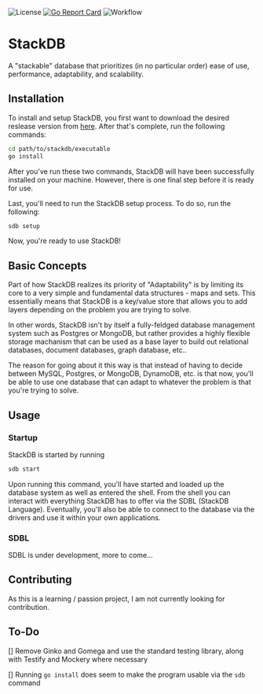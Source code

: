 ![License](https://img.shields.io/github/license/garrettlove8/StackDB)
[![Go Report Card](https://goreportcard.com/badge/github.com/garrettlove8/StackDB)](https://goreportcard.com/report/github.com/garrettlove8/StackDB)
![Workflow](https://img.shields.io/github/workflow/status/garrettlove8/StackDB/Test%20and%20Build)

# StackDB

A "stackable" database that prioritizes (in no particular order) ease of use, performance, adaptability, and scalability.

## Installation
To install and setup StackDB, you first want to download the desired reslease version from [here](https://github.com/garrettlove8/StackDB/releases). After that's complete, run the following commands:

```bash
cd path/to/stackdb/executable
go install
```

After you've run these two commands, StackDB will have been successfully installed on your machine. However, there is one final step before it is ready for use.

Last, you'll need to run the StackDB setup process. To do so, run the following:

```bash
sdb setup
```

Now, you're ready to use StackDB!

## Basic Concepts
Part of how StackDB realizes its priority of "Adaptability" is by limiting its core to a very simple and fundamental data structures - maps and sets. This essentially means that StackDB is a key/value store that allows you to add layers depending on the problem you are trying to solve.

In other words, StackDB isn't by itself a fully-feldged database management system such as Postgres or MongoDB, but rather provides a highly flexible storage machanism that can be used as a base layer to build out relational databases, document databases, graph database, etc..

The reason for going about it this way is that instead of having to decide between MySQL, Postgres, or MongoDB, DynamoDB, etc. is that now, you'll be able to use one database that can adapt to whatever the problem is that you're trying to solve.

## Usage

### Startup
StackDB is started by running

```bash
sdb start
```

Upon running this command, you'll have started and loaded up the database system as well as entered the shell. From the shell you can interact with everything StackDB has to offer via the SDBL (StackDB Language). Eventually, you'll also be able to connect to the database via the drivers and use it within your own applications.

### SDBL
SDBL is under development, more to come...

## Contributing
As this is a learning / passion project, I am not currently looking for contribution.

## To-Do
[] Remove Ginko and Gomega and use the standard testing library, along with Testify and Mockery where necessary

[] Running `go install` does seem to make the program usable via the `sdb` command